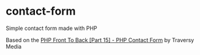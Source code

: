 # contact-form

Simple contact form made with PHP

Based on the [PHP Front To Back [Part 15] - PHP Contact Form](https://www.youtube.com/watch?v=tJ5eUgOxITE&list=PLillGF-Rfqbap2IB6ZS4BBBcYPagAjpjn&index=15) by Traversy Media
